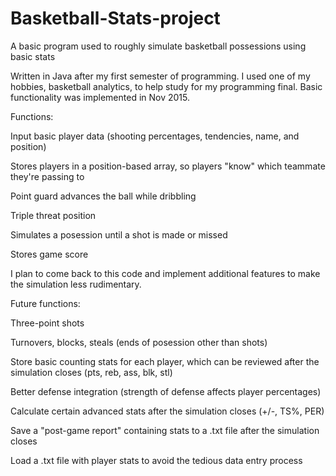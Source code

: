 # Basketball-Stats-project
A basic program used to roughly simulate basketball possessions using basic stats

Written in Java after my first semester of programming. I used one of my hobbies, basketball analytics, to help study for my programming final.
Basic functionality was implemented in Nov 2015.

Functions:

Input basic player data (shooting percentages, tendencies, name, and position)

Stores players in a position-based array, so players "know" which teammate they're passing to

Point guard advances the ball while dribbling

Triple threat position

Simulates a posession until a shot is made or missed

Stores game score



I plan to come back to this code and implement additional features to make the simulation less rudimentary. 



Future functions:

Three-point shots

Turnovers, blocks, steals (ends of posession other than shots)

Store basic counting stats for each player, which can be reviewed after the simulation closes (pts, reb, ass, blk, stl)

Better defense integration (strength of defense affects player percentages)

Calculate certain advanced stats after the simulation closes (+/-, TS%, PER)

Save a "post-game report" containing stats to a .txt file after the simulation closes

Load a .txt file with player stats to avoid the tedious data entry process
